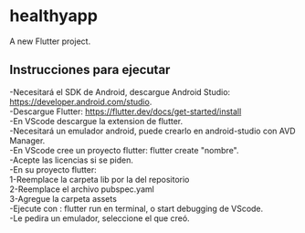 # healthyapp

A new Flutter project.

## Instrucciones para ejecutar

-Necesitará el SDK de Android, descargue Android Studio: https://developer.android.com/studio.  
-Descargue Flutter: https://flutter.dev/docs/get-started/install  
-En VScode descargue la extension de flutter.  
-Necesitará un emulador android, puede crearlo en android-studio con AVD Manager.  
-En VScode cree un proyecto flutter: flutter create "nombre".  
-Acepte las licencias si se piden.  
-En su proyecto flutter:  
    1-Reemplace la carpeta lib por la del repositorio  
    2-Reemplace el archivo pubspec.yaml  
    3-Agregue la carpeta assets  
-Ejecute con : flutter run en terminal, o start debugging de VScode.  
-Le pedira un emulador, seleccione el que creó.  